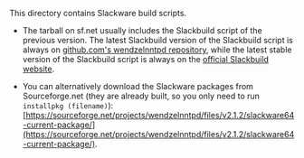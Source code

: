 This directory contains Slackware build scripts.

- The tarball on sf.net usually includes the Slackbuild script of the previous version. The latest Slackbuild version of the Slackbuild script is always on [github.com's wendzelnntpd repository](https://github.com/cdpxe/WendzelNNTPd/tree/master/packages/slackware), while the latest stable version of the Slackbuild script is always on the [official Slackbuild website](https://slackbuilds.org/repository/14.2/network/wendzelnntpd/).

- You can alternatively download the Slackware packages from Sourceforge.net (they are already built, so you only need to run `installpkg (filename)`): [https://sourceforge.net/projects/wendzelnntpd/files/v2.1.2/slackware64-current-package/](https://sourceforge.net/projects/wendzelnntpd/files/v2.1.2/slackware64-current-package/).
